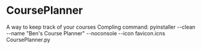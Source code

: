 # CoursePlanner
A way to keep track of your courses
Compling command: pyinstaller --clean --name "Ben\'s Course Planner" --noconsole --icon favicon.icns CoursePlanner.py